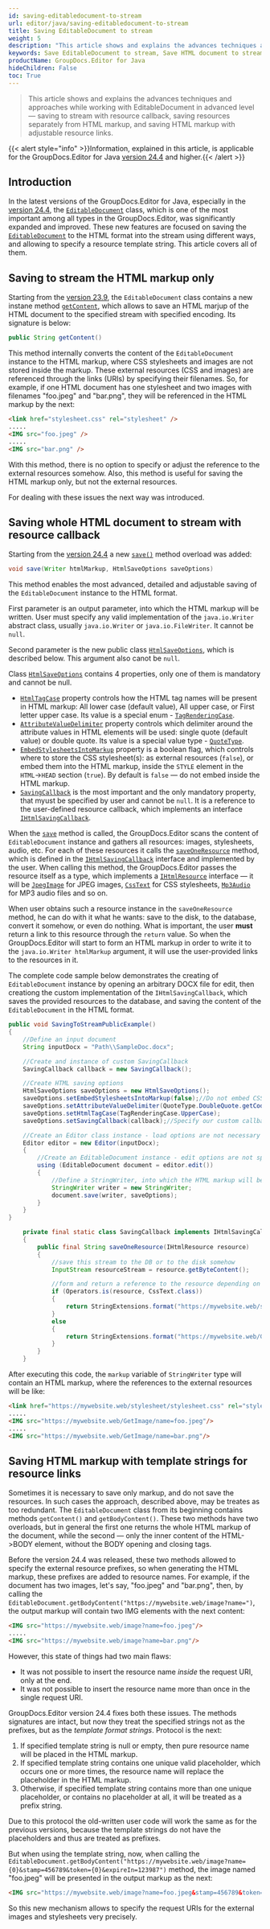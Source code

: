 ```yaml
---
id: saving-editabledocument-to-stream
url: editor/java/saving-editabledocument-to-stream
title: Saving EditableDocument to stream
weight: 5
description: "This article shows and explains the advances techniques and approaches while working with EditableDocument in advanced level — saving to stream with resource callback, saving resources separately from HTML markup, and saving HTML markup with adjustable resource links."
keywords: Save EditableDocument to stream, Save HTML document to stream, GroupDocs.Editor
productName: GroupDocs.Editor for Java
hideChildren: False
toc: True
---
```

> This article shows and explains the advances techniques and approaches while working with EditableDocument in advanced level — saving to stream with resource callback, saving resources separately from HTML markup, and saving HTML markup with adjustable resource links.

{{< alert style="info" >}}Information, explained in this article, is applicable for the GroupDocs.Editor for Java [version 24.4](https://releases.groupdocs.com/editor/java/release-notes/2024/groupdocs-editor-for-java-24-4-release-notes/) and higher.{{< /alert >}}

## Introduction

In the latest versions of the GroupDocs.Editor for Java, especially in the [version 24.4](https://releases.groupdocs.com/editor/java/release-notes/2024/groupdocs-editor-for-java-24-4-release-notes/), the [`EditableDocument`](https://reference.groupdocs.com/editor/java/com.groupdocs.editor/editabledocument/) class, which is one of the most important among all types in the GroupDocs.Editor, was significantly expanded and improved. These new features are focused on saving the [`EditableDocument`](https://reference.groupdocs.com/editor/java/com.groupdocs.editor/editabledocument/) to the HTML format into the stream using different ways, and allowing to specify a resource template string. This article covers all of them.

## Saving to stream the HTML markup only

Starting from the [version 23.9](https://releases.groupdocs.com/editor/java/release-notes/2023/groupdocs-editor-for-java-23-9-release-notes/), the `EditableDocument` class contains a new instane method [`getContent`](https://reference.groupdocs.com/editor/java/com.groupdocs.editor/editabledocument/#getContent--), which allows to save an HTML marjup of the HTML document to the specified stream with specified encoding. Its signature is below:

```java
public String getContent()
```

This method internally converts the content of the `EditableDocument` instance to the HTML markup, where CSS stylesheets and images are not stored inside the markup. These external resources (CSS and images) are referenced through the links (URIs) by specifying their filenames. So, for example, if one HTML document has one stylesheet and two images with filenames "foo.jpeg" and "bar.png", they will be referenced in the HTML markup by the next:

```html
<link href="stylesheet.css" rel="stylesheet" />
.....
<IMG src="foo.jpeg" />
.....
<IMG src="bar.png" />
```

With this method, there is no option to specify or adjust the reference to the external resources somehow. Also, this method is useful for saving the HTML markup only, but not the external resources.

For dealing with these issues the next way was introduced.

## Saving whole HTML document to stream with resource callback

Starting from the [version 24.4](https://releases.groupdocs.com/editor/java/release-notes/2024/groupdocs-editor-for-java-24-4-release-notes/) a new [`save()`](https://reference.groupdocs.com/editor/java/com.groupdocs.editor/editabledocument/#save-java.io.Writer-com.groupdocs.editor.options.HtmlSaveOptions-) method overload was added:

```java
void save(Writer htmlMarkup, HtmlSaveOptions saveOptions)
```

This method enables the most advanced, detailed and adjustable saving of the `EditableDocument` instance to the HTML format.

First parameter is an output parameter, into which the HTML markup will be written. User must specify any valid implementation of the `java.io.Writer` abstract class, usually `java.io.Writer` or `java.io.FileWriter`. It cannot be `null`.

Second parameter is the new public class [`HtmlSaveOptions`](https://reference.groupdocs.com/editor/java/com.groupdocs.editor.options/htmlsaveoptions/), which is described below. This argument also canot be `null`.

Class [`HtmlSaveOptions`](https://reference.groupdocs.com/editor/java/com.groupdocs.editor.options/htmlsaveoptions/) contains 4 properties, only one of them is mandatory and cannot be null.

- [`HtmlTagCase`](https://reference.groupdocs.com/editor/java/com.groupdocs.editor.options/htmlsaveoptions/#getHtmlTagCase--) property controls how the HTML tag names will be present in HTML markup: All lower case (default value), All upper case, or First letter upper case. Its value is a special enum - [`TagRenderingCase`](https://reference.groupdocs.com/editor/java/com.groupdocs.editor.htmlcss.serialization/tagrenderingcase/).
- [`AttributeValueDelimiter`](https://reference.groupdocs.com/editor/java/com.groupdocs.editor.options/htmlsaveoptions/#getAttributeValueDelimiter--) property controls which delimiter around the attribute values in HTML elements will be used: single quote (default value) or double quote. Its value is a special value type - [`QuoteType`](https://reference.groupdocs.com/editor/java/com.groupdocs.editor.htmlcss.serialization/quotetype/).
- [`EmbedStylesheetsIntoMarkup`](https://reference.groupdocs.com/editor/java/com.groupdocs.editor.options/htmlsaveoptions/#getEmbedStylesheetsIntoMarkup--) property is a boolean flag, which controls where to store the CSS stylesheet(s): as external resources (`false`), or embed them into the HTML markup, inside the `STYLE` element in the `HTML`->`HEAD` section (`true`). By default is `false` — do not embed inside the HTML markup.
- [`SavingCallback`](https://reference.groupdocs.com/editor/java/com.groupdocs.editor.options/htmlsaveoptions/#getSavingCallback--) is the most important and the only mandatory property, that myust be specified by user and cannot be `null`. It is a reference to the user-defined resource callback, which implements an interface [`IHtmlSavingCallback`](https://reference.groupdocs.com/editor/java/com.groupdocs.editor.options/ihtmlsavingcallback/).

When the [`save`](https://reference.groupdocs.com/editor/java/com.groupdocs.editor/editabledocument/#save-java.lang.String-) method is called, the GroupDocs.Editor scans the content of `EditableDocument` instance and gathers all resources: images, stylesheets, audio, etc. For each of these resources it calls the [`saveOneResource`](https://reference.groupdocs.com/editor/java/com.groupdocs.editor.options/ihtmlsavingcallback/#saveOneResource-com.groupdocs.editor.htmlcss.resources.IHtmlResource-) method, which is defined in the [`IHtmlSavingCallback`](https://reference.groupdocs.com/editor/java/com.groupdocs.editor.options/ihtmlsavingcallback/) interface and implemented by the user. When calling this method, the GroupDocs.Editor passes the resource itself as a type, which implements a [`IHtmlResource`](https://reference.groupdocs.com/editor/java/com.groupdocs.editor.htmlcss.resources/ihtmlresource/) interface — it will be [`JpegImage`](https://reference.groupdocs.com/editor/java/com.groupdocs.editor.htmlcss.resources.images.raster/jpegimage/) for JPEG images, [`CssText`](https://reference.groupdocs.com/editor/java/com.groupdocs.editor.htmlcss.resources.textual/csstext/) for CSS stylesheets, [`Mp3Audio`](https://reference.groupdocs.com/editor/java/com.groupdocs.editor.htmlcss.resources.audio/mp3audio/) for MP3 audio files and so on.

When user obtains such a resource instance in the `saveOneResource` method, he can do with it what he wants: save to the disk, to the database, convert it somehow, or even do nothing. What is important, the user **must** return a link to this resource through the `return` value. So when the GroupDocs.Editor will start to form an HTML markup in order to write it to the `java.io.Writer htmlMarkup` argument, it will use the user-provided links to the resources in it.

The complete code sample below demonstrates the creating of `EditableDocument` instance by opening an arbitrary DOCX file for edit, then creationg the custom implementation of the `IHtmlSavingCallback`, which saves the provided resources to the database, and saving the content of the `EditableDocument` in the HTML format.

```java
public void SavingToStreamPublicExample()
{
	//Define an input document
	String inputDocx = "Path\\SampleDoc.docx";

	//Create and instance of custom SavingCallback
	SavingCallback callback = new SavingCallback();

	//Create HTML saving options
	HtmlSaveOptions saveOptions = new HtmlSaveOptions();
	saveOptions.setEmbedStylesheetsIntoMarkup(false);//Do not embed CSS into markup
	saveOptions.setAttributeValueDelimiter(QuoteType.DoubleQuote.getCode());
	saveOptions.setHtmlTagCase(TagRenderingCase.UpperCase);
	saveOptions.setSavingCallback(callback);//Specify our custom callback

	//Create an Editor class instance - load options are not necessary for DOCX and are default here
	Editor editor = new Editor(inputDocx);
	{
		//Create an EditableDocument instance - edit options are not specified and thus are default
		using (EditableDocument document = editor.edit())
		{
			//Define a StringWriter, into which the HTML markup will be written
			StringWriter writer = new StringWriter;
			document.save(writer, saveOptions);
		}
	}
}

	private final static class SavingCallback implements IHtmlSavingCallback
	{
		public final String saveOneResource(IHtmlResource resource)
		{
			//save this stream to the DB or to the disk somehow
			InputStream resourceStream = resource.getByteContent();

			//form and return a reference to the resource depending on resource type
			if (Operators.is(resource, CssText.class))
			{
				return StringExtensions.format("https://mywebsite.web/stylesheet/{0}", resource.getFilenameWithExtension());
			}
			else
			{
				return StringExtensions.format("https://mywebsite.web/GetImage/name={0}", resource.getFilenameWithExtension());
			}
		}
	}
```

After executing this code, the `markup` variable of `StringWriter` type will contain an HTML markup, where the references to the external resources will be like:

```html
<link href="https://mywebsite.web/stylesheet/stylesheet.css" rel="stylesheet"/>
.....
<IMG src="https://mywebsite.web/GetImage/name=foo.jpeg"/>
.....
<IMG src="https://mywebsite.web/GetImage/name=bar.png"/>
```

## Saving HTML markup with template strings for resource links

Sometimes it is necessary to save only markup, and do not save the resources. In such cases the approach, described above, may be treates as too redundant. The `EditableDocument` class from its beginning contains methods `getContent()` and `getBodyContent()`. These two methods have two overloads, but in general the first one returns the whole HTML markup of the document, while the second — only the inner content of the HTML->BODY element, without the BODY opening and closing tags.

Before the version 24.4 was released, these two methods allowed to specify the external resource prefixes, so when generating the HTML markup, these prefixes are added to resource names. For example, if the document has two images, let's say, "foo.jpeg" and "bar.png", then, by calling the `EditableDocument.getBodyContent("https://mywebsite.web/image?name=")`, the output markup will contain two IMG elements with the next content:

```html
<IMG src="https://mywebsite.web/image?name=foo.jpeg"/>
.....
<IMG src="https://mywebsite.web/image?name=bar.png"/>
```

However, this state of things had two main flaws:
- It was not possible to insert the resource name *inside* the request URI, only at the end.
- It was not possible to insert the resource name more than once in the single request URI.

GroupDocs.Editor version 24.4 fixes both these issues. The methods signatures are intact, but now they treat the specified strings not as the prefixes, but as the *template format strings*. Protocol is the next:

1. If specified template string is null or empty, then pure resource name will be placed in the HTML markup.
2. If specified template string contains one unique valid placeholder, which occurs one or more times, the resource name will replace the placeholder in the HTML markup.
3. Otherwise, if specified template string contains more than one unique placeholder, or contains no placeholder at all, it will be treated as a prefix string.

Due to this protocol the old-written user code will work the same as for the previous versions, because the template strings do not have the placeholders and thus are treated as prefixes.

But when using the template string, now, when calling the `EditableDocument.getBodyContent("https://mywebsite.web/image?name={0}&stamp=456789&token={0}&expireIn=123987")` method, the image named "foo.jpeg" will be presented in the output markup as the next:

```html
<IMG src="https://mywebsite.web/image?name=foo.jpeg&stamp=456789&token=foo.jpeg&expireIn=123987"/>
```

So this new mechanism allows to specify the request URIs for the external images and stylesheets very precisely.

